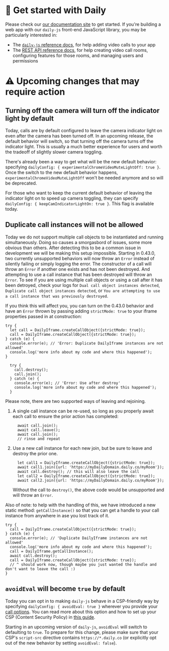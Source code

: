 # 🎥 Get started with Daily

Please check our [our documentation site](https://docs.daily.co/) to get started. If you're building a web app with our `daily-js` front-end JavaScript library, you may be particularly interested in:

- The [`daily-js` reference docs](https://docs.daily.co/reference#using-the-dailyco-front-end-library), for help adding video calls to your app
- The [REST API reference docs](https://docs.daily.co/reference), for help creating video call rooms, configuring features for those rooms, and managing users and permissions

# ⚠ Upcoming changes that may require action

## Turning off the camera will turn off the indicator light by default

Today, calls are by default configured to leave the camera indicator light on even after the camera has been turned off. In an upcoming release, the default behavior will switch, so that turning off the camera turns off the indicator light. This is usually a much better experience for users and worth the tradeoff of slightly slower camera toggling.

There's already been a way to get what will be the new default behavior: specifying `dailyConfig: { experimentalChromeVideoMuteLightOff: true }`. Once the switch to the new default behavior happens, `experimentalChromeVideoMuteLightOff` won't be needed anymore and so will be deprecated.

For those who want to keep the current default behavior of leaving the indicator light on to speed up camera toggling, they can specify `dailyConfig: { keepCamIndicatorLightOn: true }`. This flag is available today.

## Duplicate call instances will not be allowed

Today we do not support multiple call objects to be instantiated and running simultaneously. Doing so causes a smorgasbord of issues, some more obvious than others. After detecting this to be a common issue in development we will be making this setup impossible. Starting in 0.43.0, two currently unsupported behaviors will now throw an `Error` instead of silently failing or simply logging the error. The constructor of a call will throw an `Error` if another one exists and has not been destroyed. And attempting to use a call instance that has been destroyed will throw an `Error`. To see if you are using multiple call objects or using a call after it has been detroyed, check your logs for `Dual call object instances detected`, `Duplicate call object instances detected`, or `You are attempting to use a call instance that was previously destroyed`.

If you think this will affect you, you can turn on the 0.43.0 behavior and have an `Error` thrown by passing adding `strictMode: true` to your iframe properties passed in at construction:

```
try {
  let call = DailyIframe.createCallObject({strictMode: true});
  call = DailyIframe.createCallObject({strictMode: true});
} catch (e) {
  console.error(e); // 'Error: Duplicate DailyIframe instances are not allowed'
  console.log('more info about my code and where this happened');
}
```

```
  try {
    call.destroy();
    call.join();
  } catch (e) {
    console.error(e); // 'Error: Use after destroy'
    console.log('more info about my code and where this happened');
  }
```

Please note, there are two supported ways of leaving and rejoining.

1. A single call instance can be re-used, so long as you properly await each call to ensure the prior action has completed:

    ```
      await call.join();
      await call.leave();
      await call.join();
      // rinse and repeat
    ```

2. Use a new call instance for each new join, but be sure to leave and destroy the prior one.

    ```
      let call1 = DailyIframe.createCallObject({strictMode: true});
      await call1.join({url: 'https://myDailyDomain.daily.co/myRoom'});
      await call.destroy(); // this will also leave the call
      let call2 = DailyIframe.createCallObject({strictMode: true});
      await call2.join({url: 'https://myDailyDomain.daily.co/myRoom'});
    ```

    Without the call to `destroy()`, the above code would be unsupported and will throw an `Error`.

Also of note: to help with the handling of this, we have introduced a new static method: `getCallInstance()` so that you can get a handle to your call instance from anywhere in ase you lost track of it.

```
try {
  call = DailyIframe.createCallObject({strictMode: true});
} catch (e) {
  console.error(e); // 'Duplicate DailyIframe instances are not allowed'
  console.log('more info about my code and where this happened');
  call = DailyIframe.getCallInstance();
  await call.destroy();
  call = DailyIframe.createCallObject({strictMode: true});
  // ^ should work now, though maybe you just wanted the handle and don't want to leave the call :)
}
```

## `avoidEval` will become `true` by default

Today you can opt in to making `daily-js` behave in a CSP-friendly way by specifying `dailyConfig: { avoidEval: true }` wherever you provide your [call options](https://docs.daily.co/reference/daily-js/daily-iframe-class/properties). You can read more about this option and how to set up your CSP (Content Security Policy) in [this guide](https://docs.daily.co/guides/privacy-and-security/content-security-policy#custom-call-object).

Starting in an upcoming version of `daily-js`, `avoidEval` will switch to defaulting to `true`. To prepare for this change, please make sure that your CSP's `script-src` directive contains `https://*.daily.co` (or explicitly opt out of the new behavior by setting `avoidEval: false`).
